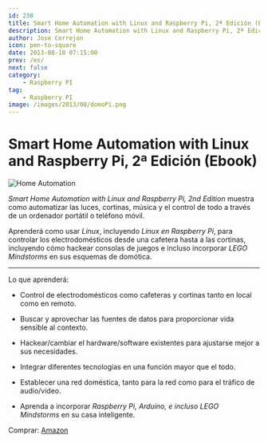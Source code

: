 ```yaml
---
id: 238
title: Smart Home Automation with Linux and Raspberry Pi, 2ª Edición (Ebook)
description: Smart Home Automation with Linux and Raspberry Pi, 2ª Edición (Ebook)
author: Jose Cerrejon
icon: pen-to-square
date: 2013-08-18 07:15:00
prev: /es/
next: false
category:
    - Raspberry PI
tag:
    - Raspberry PI
image: /images/2013/08/domoPi.png
---
```


# Smart Home Automation with Linux and Raspberry Pi, 2ª Edición (Ebook)

![Home Automation](/images/2013/08/domoPi.png)

_Smart Home Automation with Linux and Raspberry Pi, 2nd Edition_ muestra como automatizar las luces, cortinas, música y el control de todo a través de un ordenador portátil o teléfono móvil.

Aprenderá como usar _Linux_, incluyendo _Linux en Raspberry Pi_, para controlar los electrodomésticos desde una cafetera hasta a las cortinas, incluyendo cómo hackear consolas de juegos e incluso incorporar _LEGO Mindstorms_ en sus esquemas de domótica.

---

Lo que aprenderá:

-   Control de electrodomésticos como cafeteras y cortinas tanto en local como en remoto.

-   Buscar y aprovechar las fuentes de datos para proporcionar vida sensible al contexto.

-   Hackear/cambiar el hardware/software existentes para ajustarse mejor a sus necesidades.

-   Integrar diferentes tecnologías en una función mayor que el todo.

-   Establecer una red doméstica, tanto para la red como para el tráfico de audio/video.

-   Aprenda a incorporar _Raspberry Pi, Arduino, e incluso LEGO Mindstorms_ en su casa inteligente.

Comprar: [Amazon](https://www.amazon.co.uk/Smart-Automation-Linux-Raspberry-Edition/dp/143025887X)
